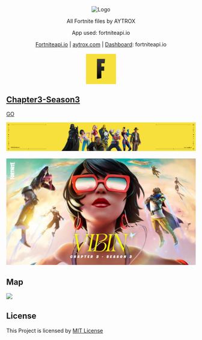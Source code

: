 <!-- Copyright AYTROX © 2022 -->

<!--  PROJECT LOGO -->

<p align="center">
  <img align="center" src="https://aytrox.com/fortnite/images/Logo_White.png" alt="Logo" width="315" height="90">
  <p>
  <p align="center">All Fortnite files by AYTROX</p>
  <p align="center">App used: fortniteapi.io</p>
  <p align="center">
  <a href="https://fortniteapi.io">Fortniteapi.io</a> | 
  <a href="https://aytrox.com">aytrox.com</a> | 
  <a href="https://dashboard.fortniteapi.io/">Dashboard</a>: fortniteapi.io
  <br>
  <br>
  <a href="https://dsc.gg/AYTROX">
  <img align="center" src="https://raw.githubusercontent.com/AYTROX-OFFICIEL/fortnite-files/main/Chapter3-season3/images/21BR_KeyArt_Twitch_Twitch_Profile.jpg" alt="Logo" width="80" height="80"
       </a>
  </p>

  
  <!--  Chapter3  -->
  <!--  Season3  -->
  ## Chapter3-Season3
  
  <a href="https://github.com/AYTROX-OFFICIEL/fortnite-files/tree/main/Chapter3-season3">GO</a>
  <p align="center">
    <a href="https://github.com/AYTROX-OFFICIEL/fortnite-files/tree/main/Chapter3-season3">
    <img src="https://raw.githubusercontent.com/AYTROX-OFFICIEL/fortnite-files/main/Chapter3-season3/images/21BR_KeyArt_Twitch_Game_Page_Cover_1200x180.jpg">
      <br>
      <br>
      <img src="https://raw.githubusercontent.com/AYTROX-OFFICIEL/fortnite-files/main/Chapter3-season3/images/21BR_Vibing_KeyArtSocial_Social.jpg">
    </a>
    </p>
    
  <!--  Map  -->
    
   ## Map
    
   <a href="https://raw.githubusercontent.com/AYTROX-OFFICIEL/fortnite-files/main/Chapter3-season3/map/map-Poi.png" target="_blank">
      <img src="https://github.com/AYTROX-OFFICIEL/fortnite-files/blob/main/Chapter3-season3/map/Apollo_Terrain_Minimap_21.png?raw=true">
  </a>

  <!--  LICENSE  -->
  ## License

This Project is licensed by [MIT License](https://github.com/AYTROX-OFFICIEL/fortnite-files/blob/main/LICENSE)
